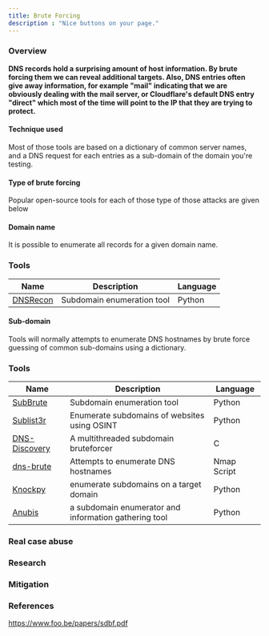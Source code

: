 ```yaml
---
title: Brute Forcing
description : "Nice buttons on your page."
---
```


### Overview <a id="chapter-1"></a>

**DNS records hold a surprising amount of host information. By brute forcing them we can reveal additional targets. Also, DNS entries often give away information, for example "mail" indicating that we are obviously dealing with the mail server, or Cloudflare's default DNS entry "direct" which most of the time will point to the IP that they are trying to protect.**

#### Technique used
Most of those tools are based on a dictionary of common server names, and a DNS request for each entries 	as a sub-domain of the domain you're testing.

#### Type of brute forcing
Popular open-source tools for each of those type of those attacks are given below

#### Domain name
It is possible to enumerate all records for a given domain name.

### Tools <a id="chapter-3"></a>

|<div class="fa fa-wrench" aria-hidden="true" style="color: #00CC01;"> </div> Name | Description | Language |
| ------ | ----------- | ------ |
| [DNSRecon ](https://github.com/darkoperator/dnsrecon) | Subdomain enumeration tool | Python |

#### Sub-domain
Tools will normally attempts to enumerate DNS hostnames by brute force guessing of common sub-domains using a dictionary.


### Tools <a id="chapter-3"></a>

|<div class="fa fa-wrench" aria-hidden="true" style="color: #00CC01;"> </div> Name | Description | Language |
| ------ | ----------- | ------ |
| [SubBrute](https://github.com/TheRook/subbrute)   | Subdomain enumeration tool | Python |
| [Sublist3r](https://github.com/aboul3la/Sublist3r) | Enumerate subdomains of websites using OSINT | Python |
| [DNS-Discovery](https://github.com/m0nad/DNS-Discovery) | A multithreaded subdomain bruteforcer | C |
| [dns-brute](https://nmap.org/nsedoc/scripts/dns-brute.html) | Attempts to enumerate DNS hostnames | Nmap Script |
| [Knockpy](https://github.com/guelfoweb/knock) | enumerate subdomains on a target domain | Python |
| [Anubis](https://github.com/jonluca/Anubis) | a subdomain enumerator and information gathering tool | Python |



### Real case abuse<a id="chapter-2"></a>


### Research <a id="chapter-4"></a>

### Mitigation <a id="chapter-5"></a>

### References <a id="chapter-6"></a>
https://www.foo.be/papers/sdbf.pdf